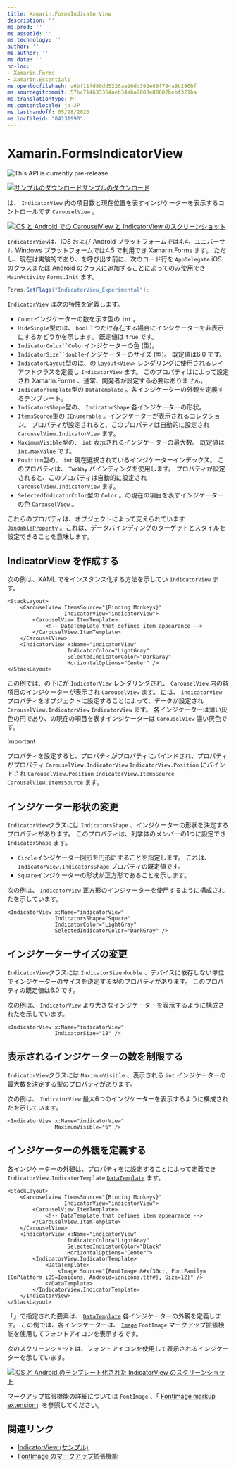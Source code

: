 ```yaml
---
title: Xamarin.FormsIndicatorView
description: ''
ms.prod: ''
ms.assetId: ''
ms.technology: ''
author: ''
ms.author: ''
ms.date: ''
no-loc:
- Xamarin.Forms
- Xamarin.Essentials
ms.openlocfilehash: a6bf11fd80dd5226ae26dd392e80f784a9b296bf
ms.sourcegitcommit: 57bc714633364aeb34aba9803e88802bebf321ba
ms.translationtype: MT
ms.contentlocale: ja-JP
ms.lasthandoff: 05/28/2020
ms.locfileid: "84131990"
---
```

# <a name="xamarinforms-indicatorview"></a>Xamarin.FormsIndicatorView

![](~/media/shared/preview.png "This API is currently pre-release")

[![サンプルのダウンロード](~/media/shared/download.png)サンプルのダウンロード](https://docs.microsoft.com/samples/xamarin/xamarin-forms-samples/userinterface-indicatorviewdemos/)

は、 `IndicatorView` 内の項目数と現在位置を表すインジケーターを表示するコントロールです `CarouselView` 。

[![IOS と Android での CarouselView と IndicatorView のスクリーンショット](indicatorview-images/circles.png "IndicatorView の円")](indicatorview-images/circles-large.png#lightbox "IndicatorView の円")

`IndicatorView`は、iOS および Android プラットフォームでは4.4、ユニバーサル Windows プラットフォームでは4.5 で利用でき Xamarin.Forms ます。 ただし、現在は実験的であり、を呼び出す前に、次のコード行を `AppDelegate` iOS のクラスまたは Android のクラスに追加することによってのみ使用でき `MainActivity` `Forms.Init` ます。

```csharp
Forms.SetFlags("IndicatorView_Experimental");
```

`IndicatorView` は次の特性を定義します。

- `Count`インジケーターの数を示す型の `int` 。
- `HideSingle`型のは、 `bool` 1 つだけ存在する場合にインジケーターを非表示にするかどうかを示します。 既定値は `true` です。
- `IndicatorColor``Color`インジケーターの色 (型)。
- `IndicatorSize``double`インジケーターのサイズ (型)。 既定値は6.0 です。
- `IndicatorLayout`型のは、の `Layout<View>` レンダリングに使用されるレイアウトクラスを定義し `IndicatorView` ます。 このプロパティはによって設定され Xamarin.Forms 、通常、開発者が設定する必要はありません。
- `IndicatorTemplate`型の `DataTemplate` 。各インジケーターの外観を定義するテンプレート。
- `IndicatorsShape`型の、 `IndicatorShape` 各インジケーターの形状。
- `ItemsSource`型の `IEnumerable` 。インジケーターが表示されるコレクション。 プロパティが設定されると、このプロパティは自動的に設定され `CarouselView.IndicatorView` ます。
- `MaximumVisible`型の、 `int` 表示されるインジケーターの最大数。 既定値は `int.MaxValue` です。
- `Position`型の、 `int` 現在選択されているインジケーターインデックス。 このプロパティは、 `TwoWay` バインディングを使用します。 プロパティが設定されると、このプロパティは自動的に設定され `CarouselView.IndicatorView` ます。
- `SelectedIndicatorColor`型の `Color` 。の現在の項目を表すインジケーターの色 `CarouselView` 。

これらのプロパティは、オブジェクトによって支えられています [`BindableProperty`](xref:Xamarin.Forms.BindableProperty) 。これは、データバインディングのターゲットとスタイルを設定できることを意味します。

## <a name="create-an-indicatorview"></a>IndicatorView を作成する

次の例は、XAML でをインスタンス化する方法を示してい `IndicatorView` ます。

```xaml
<StackLayout>
    <CarouselView ItemsSource="{Binding Monkeys}"
                  IndicatorView="indicatorView">
        <CarouselView.ItemTemplate>
            <!-- DataTemplate that defines item appearance -->
        </CarouselView.ItemTemplate>
    </CarouselView>
    <IndicatorView x:Name="indicatorView"
                   IndicatorColor="LightGray"
                   SelectedIndicatorColor="DarkGray"
                   HorizontalOptions="Center" />
</StackLayout>
```

この例では、の下にが `IndicatorView` レンダリングされ、 `CarouselView` 内の各項目のインジケーターが表示され `CarouselView` ます。 には、 `IndicatorView` プロパティをオブジェクトに設定することによって、データが設定され `CarouselView.IndicatorView` `IndicatorView` ます。 各インジケーターは薄い灰色の円であり、の現在の項目を表すインジケーターは `CarouselView` 濃い灰色です。

> [!IMPORTANT]
> プロパティを設定すると、プロパティがプロパティにバインドされ、プロパティがプロパティ `CarouselView.IndicatorView` `IndicatorView.Position` にバインドされ `CarouselView.Position` `IndicatorView.ItemsSource` `CarouselView.ItemsSource` ます。

## <a name="change-indicator-shape"></a>インジケーター形状の変更

`IndicatorView`クラスには `IndicatorsShape` 、インジケーターの形状を決定するプロパティがあります。 このプロパティは、列挙体のメンバーの1つに設定でき `IndicatorShape` ます。

- `Circle`インジケーター図形を円形にすることを指定します。 これは、`IndicatorView.IndicatorsShape` プロパティの既定値です。
- `Square`インジケーターの形状が正方形であることを示します。

次の例は、 `IndicatorView` 正方形のインジケーターを使用するように構成されたを示しています。

```xaml
<IndicatorView x:Name="indicatorView"
               IndicatorsShape="Square"
               IndicatorColor="LightGray"
               SelectedIndicatorColor="DarkGray" />
```

## <a name="change-indicator-size"></a>インジケーターサイズの変更

`IndicatorView`クラスには `IndicatorSize` `double` 、デバイスに依存しない単位でインジケーターのサイズを決定する型のプロパティがあります。 このプロパティの既定値は6.0 です。

次の例は、 `IndicatorView` より大きなインジケーターを表示するように構成されたを示しています。

```xaml
<IndicatorView x:Name="indicatorView"
               IndicatorSize="18" />
```

## <a name="limit-the-number-of-indicators-displayed"></a>表示されるインジケーターの数を制限する

`IndicatorView`クラスには `MaximumVisible` 、表示される `int` インジケーターの最大数を決定する型のプロパティがあります。

次の例は、 `IndicatorView` 最大6つのインジケーターを表示するように構成されたを示しています。

```xaml
<IndicatorView x:Name="indicatorView"
               MaximumVisible="6" />
```

## <a name="define-indicator-appearance"></a>インジケーターの外観を定義する

各インジケーターの外観は、プロパティをに設定することによって定義でき `IndicatorView.IndicatorTemplate` [`DataTemplate`](xref:Xamarin.Forms.DataTemplate) ます。

```xaml
<StackLayout>
    <CarouselView ItemsSource="{Binding Monkeys}"
                  IndicatorView="indicatorView">
        <CarouselView.ItemTemplate>
            <!-- DataTemplate that defines item appearance -->
        </CarouselView.ItemTemplate>
    </CarouselView>
    <IndicatorView x:Name="indicatorView"
                   IndicatorColor="LightGray"
                   SelectedIndicatorColor="Black"
                   HorizontalOptions="Center">
        <IndicatorView.IndicatorTemplate>
            <DataTemplate>
                <Image Source="{FontImage &#xf30c;, FontFamily={OnPlatform iOS=Ionicons, Android=ionicons.ttf#}, Size=12}" />
            </DataTemplate>
        </IndicatorView.IndicatorTemplate>
    </IndicatorView>
</StackLayout>
```

「」で指定された要素は、 [`DataTemplate`](xref:Xamarin.Forms.DataTemplate) 各インジケーターの外観を定義します。 この例では、各インジケーターは、 [`Image`](xref:Xamarin.Forms.Image) `FontImage` マークアップ拡張機能を使用してフォントアイコンを表示するです。

次のスクリーンショットは、フォントアイコンを使用して表示されるインジケーターを示しています。

[![IOS と Android のテンプレート化された IndicatorView のスクリーンショット](indicatorview-images/templated.png "テンプレート化 IndicatorView")](indicatorview-images/templated-large.png#lightbox "テンプレート化 IndicatorView")

マークアップ拡張機能の詳細については `FontImage` 、「 [FontImage markup extension](~/xamarin-forms/xaml/markup-extensions/consuming.md#fontimage-markup-extension)」を参照してください。

## <a name="related-links"></a>関連リンク

- [IndicatorView (サンプル)](https://docs.microsoft.com/samples/xamarin/xamarin-forms-samples/userinterface-indicatorviewdemos/)
- [FontImage のマークアップ拡張機能](~/xamarin-forms/xaml/markup-extensions/consuming.md#fontimage-markup-extension)
